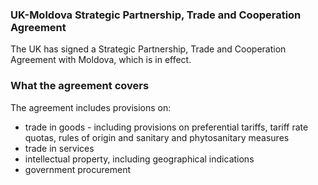 ### UK-Moldova Strategic Partnership, Trade and Cooperation Agreement

The UK has signed a Strategic Partnership, Trade and Cooperation Agreement with Moldova, which is in effect.

### What the agreement covers

The agreement includes provisions on: 

- trade in goods - including provisions on preferential tariffs, tariff rate quotas, rules of origin and sanitary and phytosanitary measures
- trade in services
- intellectual property, including geographical indications
- government procurement
